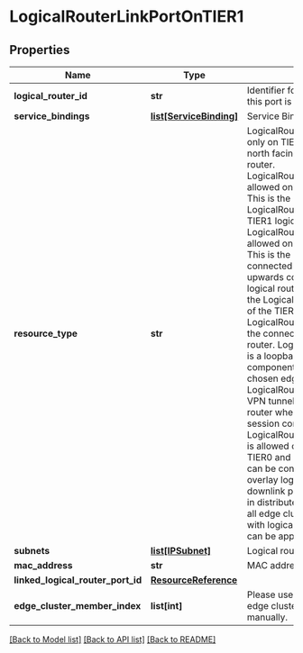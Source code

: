# LogicalRouterLinkPortOnTIER1

## Properties
Name | Type | Description | Notes
------------ | ------------- | ------------- | -------------
**logical_router_id** | **str** | Identifier for logical router on which this port is created | 
**service_bindings** | [**list[ServiceBinding]**](ServiceBinding.md) | Service Bindings | [optional] 
**resource_type** | **str** | LogicalRouterUpLinkPort is allowed only on TIER0 logical router.   It is the north facing port of the logical router. LogicalRouterLinkPortOnTIER0 is allowed only on TIER0 logical router.   This is the port where the LogicalRouterLinkPortOnTIER1 of TIER1 logical router connects to. LogicalRouterLinkPortOnTIER1 is allowed only on TIER1 logical router.   This is the port using which the user connected to TIER1 logical router for upwards connectivity via TIER0 logical router.   Connect this port to the LogicalRouterLinkPortOnTIER0 of the TIER0 logical router. LogicalRouterDownLinkPort is for the connected subnets on the logical router. LogicalRouterLoopbackPort is a loopback port for logical router component   which is placed on chosen edge cluster member. LogicalRouterIPTunnelPort is a IPSec VPN tunnel port created on   logical router when route based VPN session configured. LogicalRouterCentralizedServicePort is allowed only on Active/Standby TIER0 and TIER1   logical router. Port can be connected to VLAN or overlay logical switch.   Unlike downlink port it does not participate in distributed routing and hosted   on all edge cluster members associated with logical router.   Stateful services can be applied on this port.  | 
**subnets** | [**list[IPSubnet]**](IPSubnet.md) | Logical router port subnets | [optional] 
**mac_address** | **str** | MAC address | [optional] 
**linked_logical_router_port_id** | [**ResourceReference**](ResourceReference.md) |  | [optional] 
**edge_cluster_member_index** | **list[int]** | Please use logical router API to pass edge cluster members indexes manually.  | [optional] 

[[Back to Model list]](../README.md#documentation-for-models) [[Back to API list]](../README.md#documentation-for-api-endpoints) [[Back to README]](../README.md)

